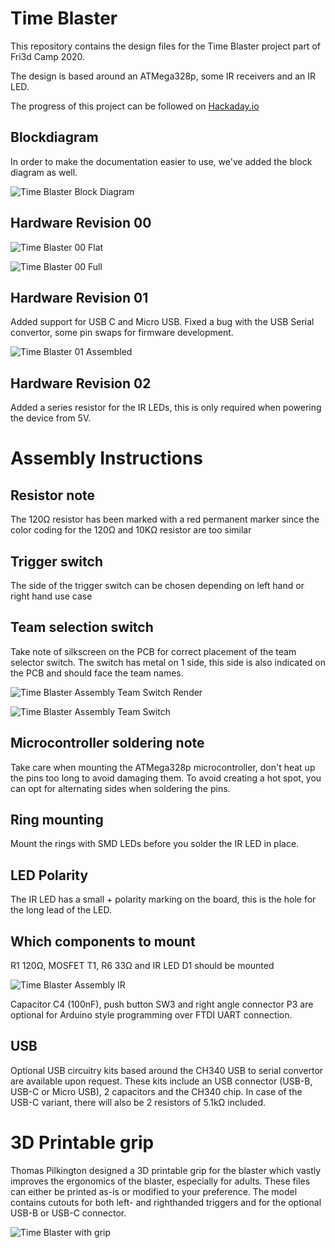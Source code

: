 # Time Blaster

This repository contains the design files for the Time Blaster project part of Fri3d Camp 2020.

The design is based around an ATMega328p, some IR receivers and an IR LED.

The progress of this project can be followed on [Hackaday.io](https://hackaday.io/project/167668-time-blaster)

## Blockdiagram

In order to make the documentation easier to use, we've added the block diagram as well.

![Time Blaster Block Diagram](media/Time_Blaster_Block.png)

## Hardware Revision 00

![Time Blaster 00 Flat](media/Time_Blaster_00_FLAT.jpg)

![Time Blaster 00 Full](media/Time_Blaster_00_FULL.jpg)

## Hardware Revision 01

Added support for USB C and Micro USB. Fixed a bug with the USB Serial convertor, some pin swaps for firmware development.

![Time Blaster 01 Assembled](media/Time_Blaster_01_Assembled.jpg)

## Hardware Revision 02

Added a series resistor for the IR LEDs, this is only required when powering the device from 5V.

# Assembly Instructions

## Resistor note
The 120Ω resistor has been marked with a red permanent marker since the color coding for the 120Ω and 10KΩ resistor are too similar

## Trigger switch
The side of the trigger switch can be chosen depending on left hand or right hand use case

## Team selection switch
Take note of silkscreen on the PCB for correct placement of the team selector switch. The switch has metal on 1 side, this side is also indicated on the PCB and should face the team names.

![Time Blaster Assembly Team Switch Render](media/ASSY_TeamSW.jpg)

![Time Blaster Assembly Team Switch](media/ASSY_TeamSW2.jpg)
 
## Microcontroller soldering note
Take care when mounting the ATMega328p microcontroller, don't heat up the pins too long to avoid damaging them. To avoid creating a hot spot, you can opt for alternating sides when soldering the pins.

## Ring mounting
Mount the rings with SMD LEDs before you solder the IR LED in place.

## LED Polarity
The IR LED has a small + polarity marking on the board, this is the hole for the long lead of the LED.

## Which components to mount
R1 120Ω, MOSFET T1, R6 33Ω and IR LED D1 should be mounted 

![Time Blaster Assembly IR](media/ASSY_IR.jpg)
 
Capacitor C4 (100nF), push button SW3 and right angle connector P3 are optional for Arduino style programming over FTDI UART connection.

## USB
Optional USB circuitry kits based around the CH340 USB to serial convertor are available upon request. These kits include an USB connector (USB-B, USB-C or Micro USB), 2 capacitors and the CH340 chip. In case of the USB-C variant, there will also be 2 resistors of 5.1kΩ included.


# 3D Printable grip
Thomas Pilkington designed a 3D printable grip for the blaster which vastly improves the ergonomics of the blaster, especially for adults. These files can either be printed as-is or modified to your preference. The model contains cutouts for both left- and righthanded triggers and for the optional USB-B or USB-C connector.

![Time Blaster with grip](media/Time_Blaster_Grip.jpg)